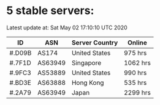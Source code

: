 # 5 stable servers:

Latest update at: Sat May 02 17:10:10 UTC 2020

| ID | ASN | Server Country | Online |
| -- | --- | -------------- | ------ |
| #.D09B | AS174 | United States | 975 hrs |
| #.7F1D | AS63949 | Singapore | 1062 hrs |
| #.9FC3 | AS53889 | United States | 990 hrs |
| #.BD3E | AS63888 | Hong Kong | 535 hrs |
| #.2A79 | AS63949 | Japan | 2299 hrs |

